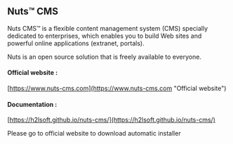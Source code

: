 Nuts&trade; CMS
---------------

Nuts CMS™ is a flexible content management system (CMS) specially dedicated to enterprises,
which enables you to build Web sites and powerful online applications (extranet, portals).

Nuts is an open source solution that is freely available to everyone.



#### Official website :

[https://www.nuts-cms.com](https://www.nuts-cms.com "Official website")

#### Documentation :

[https://h2lsoft.github.io/nuts-cms/](https://h2lsoft.github.io/nuts-cms/)


Please go to official website to download automatic installer
